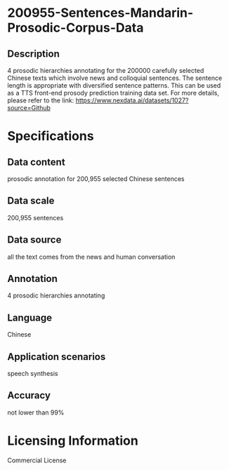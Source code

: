 # 200955-Sentences-Mandarin-Prosodic-Corpus-Data

## Description
4 prosodic hierarchies annotating for the 200000 carefully selected Chinese texts which involve news and colloquial sentences. The sentence length is appropriate with diversified sentence patterns. This can be used as a TTS front-end prosody prediction training data set.
For more details, please refer to the link: https://www.nexdata.ai/datasets/1027?source=Github


# Specifications
## Data content
prosodic annotation for 200,955 selected Chinese sentences
## Data scale
200,955 sentences
## Data source
all the text comes from the news and human conversation
## Annotation
4 prosodic hierarchies annotating
## Language
Chinese
## Application scenarios
speech synthesis
## Accuracy
not lower than 99%

# Licensing Information
Commercial License
